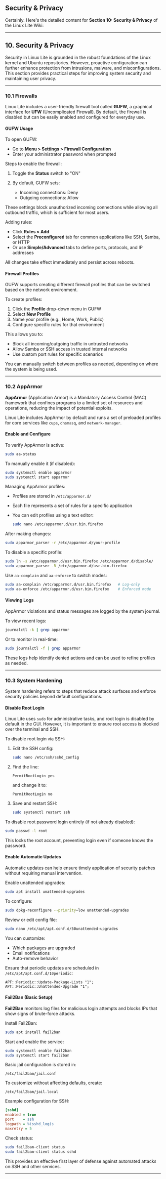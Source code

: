 ## Security & Privacy
Certainly. Here's the detailed content for **Section 10: Security & Privacy** of the Linux Lite Wiki:

---

## 10. Security & Privacy

Security in Linux Lite is grounded in the robust foundations of the Linux kernel and Ubuntu repositories. However, proactive configuration can further enhance protection from intrusions, malware, and misconfigurations. This section provides practical steps for improving system security and maintaining user privacy.

---

### 10.1 Firewalls

Linux Lite includes a user-friendly firewall tool called **GUFW**, a graphical interface for **UFW** (Uncomplicated Firewall). By default, the firewall is disabled but can be easily enabled and configured for everyday use.

#### GUFW Usage

To open GUFW:

* Go to **Menu > Settings > Firewall Configuration**
* Enter your administrator password when prompted

Steps to enable the firewall:

1. Toggle the **Status** switch to "ON"
2. By default, GUFW sets:

   * Incoming connections: Deny
   * Outgoing connections: Allow

These settings block unauthorized incoming connections while allowing all outbound traffic, which is sufficient for most users.

Adding rules:

* Click **Rules > Add**
* Select the **Preconfigured** tab for common applications like SSH, Samba, or HTTP
* Or use **Simple/Advanced** tabs to define ports, protocols, and IP addresses

All changes take effect immediately and persist across reboots.

#### Firewall Profiles

GUFW supports creating different firewall profiles that can be switched based on the network environment.

To create profiles:

1. Click the **Profile** drop-down menu in GUFW
2. Select **New Profile**
3. Name your profile (e.g., Home, Work, Public)
4. Configure specific rules for that environment

This allows you to:

* Block all incoming/outgoing traffic in untrusted networks
* Allow Samba or SSH access in trusted internal networks
* Use custom port rules for specific scenarios

You can manually switch between profiles as needed, depending on where the system is being used.

---

### 10.2 AppArmor

**AppArmor** (Application Armor) is a Mandatory Access Control (MAC) framework that confines programs to a limited set of resources and operations, reducing the impact of potential exploits.

Linux Lite includes AppArmor by default and runs a set of preloaded profiles for core services like `cups`, `dnsmasq`, and `network-manager`.

#### Enable and Configure

To verify AppArmor is active:

```bash
sudo aa-status
```

To manually enable it (if disabled):

```bash
sudo systemctl enable apparmor
sudo systemctl start apparmor
```

Managing AppArmor profiles:

* Profiles are stored in `/etc/apparmor.d/`
* Each file represents a set of rules for a specific application
* You can edit profiles using a text editor:

  ```bash
  sudo nano /etc/apparmor.d/usr.bin.firefox
  ```

After making changes:

```bash
sudo apparmor_parser -r /etc/apparmor.d/your-profile
```

To disable a specific profile:

```bash
sudo ln -s /etc/apparmor.d/usr.bin.firefox /etc/apparmor.d/disable/
sudo apparmor_parser -R /etc/apparmor.d/usr.bin.firefox
```

Use `aa-complain` and `aa-enforce` to switch modes:

```bash
sudo aa-complain /etc/apparmor.d/usr.bin.firefox   # Log-only
sudo aa-enforce /etc/apparmor.d/usr.bin.firefox    # Enforced mode
```

#### Viewing Logs

AppArmor violations and status messages are logged by the system journal.

To view recent logs:

```bash
journalctl -k | grep apparmor
```

Or to monitor in real-time:

```bash
sudo journalctl -f | grep apparmor
```

These logs help identify denied actions and can be used to refine profiles as needed.

---

### 10.3 System Hardening

System hardening refers to steps that reduce attack surfaces and enforce security policies beyond default configurations.

#### Disable Root Login

Linux Lite uses `sudo` for administrative tasks, and root login is disabled by default in the GUI. However, it is important to ensure root access is blocked over the terminal and SSH.

To disable root login via SSH:

1. Edit the SSH config:

   ```bash
   sudo nano /etc/ssh/sshd_config
   ```
2. Find the line:

   ```text
   PermitRootLogin yes
   ```

   and change it to:

   ```text
   PermitRootLogin no
   ```
3. Save and restart SSH:

   ```bash
   sudo systemctl restart ssh
   ```

To disable root password login entirely (if not already disabled):

```bash
sudo passwd -l root
```

This locks the root account, preventing login even if someone knows the password.

#### Enable Automatic Updates

Automatic updates can help ensure timely application of security patches without requiring manual intervention.

Enable unattended upgrades:

```bash
sudo apt install unattended-upgrades
```

To configure:

```bash
sudo dpkg-reconfigure --priority=low unattended-upgrades
```

Review or edit config file:

```bash
sudo nano /etc/apt/apt.conf.d/50unattended-upgrades
```

You can customize:

* Which packages are upgraded
* Email notifications
* Auto-remove behavior

Ensure that periodic updates are scheduled in `/etc/apt/apt.conf.d/10periodic`:

```text
APT::Periodic::Update-Package-Lists "1";
APT::Periodic::Unattended-Upgrade "1";
```

#### Fail2Ban (Basic Setup)

**Fail2Ban** monitors log files for malicious login attempts and blocks IPs that show signs of brute-force attacks.

Install Fail2Ban:

```bash
sudo apt install fail2ban
```

Start and enable the service:

```bash
sudo systemctl enable fail2ban
sudo systemctl start fail2ban
```

Basic jail configuration is stored in:

```
/etc/fail2ban/jail.conf
```

To customize without affecting defaults, create:

```
/etc/fail2ban/jail.local
```

Example configuration for SSH:

```ini
[sshd]
enabled = true
port    = ssh
logpath = %(sshd_log)s
maxretry = 5
```

Check status:

```bash
sudo fail2ban-client status
sudo fail2ban-client status sshd
```

This provides an effective first layer of defense against automated attacks on SSH and other services.

---

